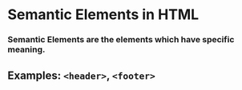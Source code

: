 # Semantic Elements in HTML

### Semantic Elements are the elements which have specific meaning.

## Examples:  `<header>`, `<footer>`